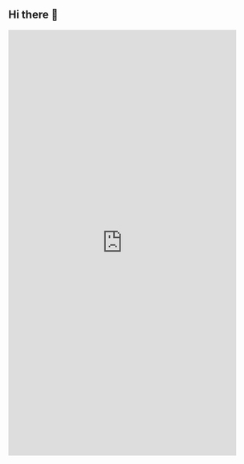 ## Hi there 👋

<!--
**zbomLeo/zbomleo** is a ✨ _special_ ✨ repository because its `README.md` (this file) appears on your GitHub profile.

Here are some ideas to get you started:

- 🔭 I’m currently working on ...
- 🌱 I’m currently learning ...
- 👯 I’m looking to collaborate on ...
- 🤔 I’m looking for help with ...
- 💬 Ask me about ...
- 📫 How to reach me: ...
- 😄 Pronouns: ...
- ⚡ Fun fact: ...
-->


<iframe  
 height=850 
 width=90% 
 src="http://visual.gschen.top:1680/"  
 frameborder=0  
 allowfullscreen>
 </iframe>
